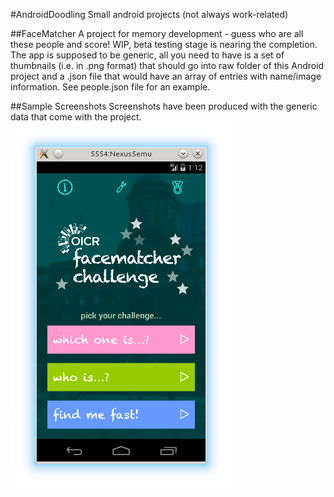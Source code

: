 #AndroidDoodling
Small android projects (not always work-related)

##FaceMatcher
A project for memory development - guess who are all these people and score! WIP, beta testing stage is nearing the completion. The app is supposed to be generic, all you need to have is a set of thumbnails (i.e. in .png format) that should go into raw folder of this Android project and a .json file that would have an array of entries with name/image information. See people.json file for an example.

##Sample Screenshots
Screenshots have been produced with the generic data that come with the project.
![screenshot_1](FaceMatcher/docs/FaceMatcher_screenshot01.png)
